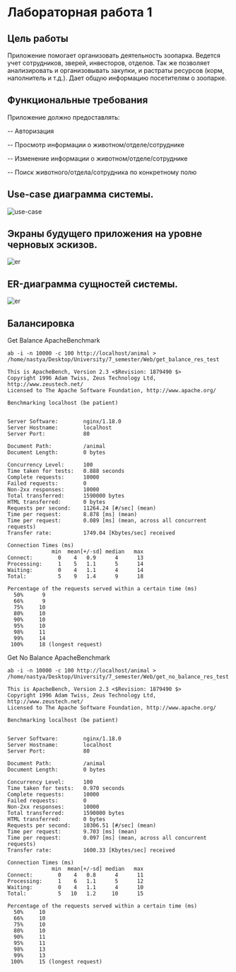 # Лабораторная работа 1

## Цель работы

Приложение помогает организовать деятельность зоопарка. Ведется учет сотрудников, зверей, инвесторов, отделов. Так же позволяет анализировать и организовывать закупки, и растраты ресурсов (корм, наполнитель и т.д.). Дает общую информацию посетителям о зоопарке.

## Функциональные требования

Приложение должно предоставлять:

-- Авторизация

-- Просмотр информации о животном/отделе/сотруднике

-- Изменение информации о животном/отделе/сотруднике

-- Поиск животного/отдела/сотрудника по конкретному полю


## Use-case диаграмма системы.

![use-case](pic/pictures_use_case.png)

## Экраны будущего приложения на уровне черновых эскизов.

![er](pic/pictures_esciz.png)

## ER-диаграмма сущностей системы.

![er](pic/pictures_er.png)





## Балансировка

Get Balance ApacheBenchmark

```
ab -i -n 10000 -c 100 http://localhost/animal > /home/nastya/Desktop/University/7_semester/Web/get_balance_res_test
```



```
This is ApacheBench, Version 2.3 <$Revision: 1879490 $>
Copyright 1996 Adam Twiss, Zeus Technology Ltd, http://www.zeustech.net/
Licensed to The Apache Software Foundation, http://www.apache.org/

Benchmarking localhost (be patient)


Server Software:        nginx/1.18.0
Server Hostname:        localhost
Server Port:            80

Document Path:          /animal
Document Length:        0 bytes

Concurrency Level:      100
Time taken for tests:   0.888 seconds
Complete requests:      10000
Failed requests:        0
Non-2xx responses:      10000
Total transferred:      1590000 bytes
HTML transferred:       0 bytes
Requests per second:    11264.24 [#/sec] (mean)
Time per request:       8.878 [ms] (mean)
Time per request:       0.089 [ms] (mean, across all concurrent requests)
Transfer rate:          1749.04 [Kbytes/sec] received

Connection Times (ms)
              min  mean[+/-sd] median   max
Connect:        0    4   0.9      4      13
Processing:     1    5   1.1      5      14
Waiting:        0    4   1.1      4      14
Total:          5    9   1.4      9      18

Percentage of the requests served within a certain time (ms)
  50%      9
  66%      9
  75%     10
  80%     10
  90%     10
  95%     10
  98%     11
  99%     14
 100%     18 (longest request)
```



Get No Balance ApacheBenchmark

```
ab -i -n 10000 -c 100 http://localhost/animal > /home/nastya/Desktop/University/7_semester/Web/get_no_balance_res_test
```



```
This is ApacheBench, Version 2.3 <$Revision: 1879490 $>
Copyright 1996 Adam Twiss, Zeus Technology Ltd, http://www.zeustech.net/
Licensed to The Apache Software Foundation, http://www.apache.org/

Benchmarking localhost (be patient)


Server Software:        nginx/1.18.0
Server Hostname:        localhost
Server Port:            80

Document Path:          /animal
Document Length:        0 bytes

Concurrency Level:      100
Time taken for tests:   0.970 seconds
Complete requests:      10000
Failed requests:        0
Non-2xx responses:      10000
Total transferred:      1590000 bytes
HTML transferred:       0 bytes
Requests per second:    10306.51 [#/sec] (mean)
Time per request:       9.703 [ms] (mean)
Time per request:       0.097 [ms] (mean, across all concurrent requests)
Transfer rate:          1600.33 [Kbytes/sec] received

Connection Times (ms)
              min  mean[+/-sd] median   max
Connect:        0    4   0.8      4      11
Processing:     1    6   1.1      5      12
Waiting:        0    4   1.1      4      10
Total:          5   10   1.2     10      15

Percentage of the requests served within a certain time (ms)
  50%     10
  66%     10
  75%     10
  80%     10
  90%     11
  95%     11
  98%     13
  99%     13
 100%     15 (longest request)
```

